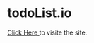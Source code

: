 # todoList.io

<a href="https://pleasure01.github.io/todoList.io/">
Click Here 
</a>to visite the site.
